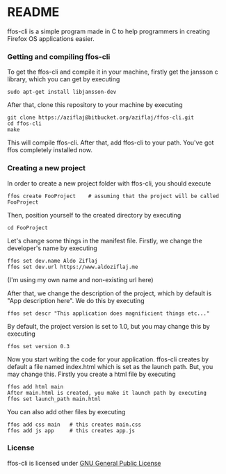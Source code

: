 # README #

ffos-cli is a simple program made in C to help programmers in creating Firefox OS applications easier. 

### Getting and compiling ffos-cli ###
To get the ffos-cli and compile it in your machine, firstly get the jansson c library, which you can get by executing
```
sudo apt-get install libjansson-dev
```

After that, clone this repository to your machine by executing
```
git clone https://aziflaj@bitbucket.org/aziflaj/ffos-cli.git
cd ffos-cli
make
```

This will compile ffos-cli. After that, add ffos-cli to your path. You've got ffos completely installed now.

### Creating a new project ###
In order to create a new project folder with ffos-cli, you should execute
```
ffos create FooProject    # assuming that the project will be called FooProject
```

Then, position yourself to the created directory by executing
```
cd FooProject
```

Let's change some things in the manifest file. Firstly, we change the developer's name by executing
```
ffos set dev.name Aldo Ziflaj
ffos set dev.url https://www.aldoziflaj.me
```

(I'm using my own name and non-existing url here)

After that, we change the description of the project, which by default is "App description here". We do this by executing
```
ffos set descr "This application does magnificient things etc..."
```

By default, the project version is set to 1.0, but you may change this by executing
```
ffos set version 0.3
```

Now you start writing the code for your application. ffos-cli creates by default a file named index.html which is set as the launch path. But, you may change this. Firstly you create a html file by executing
```
ffos add html main
After main.html is created, you make it launch path by executing
ffos set launch_path main.html
```

You can also add other files by executing
```
ffos add css main 	# this creates main.css
ffos add js app		# this creates app.js
```

### License ###
ffos-cli is licensed under [GNU General Public License](http://www.gnu.org/copyleft/gpl.html)
